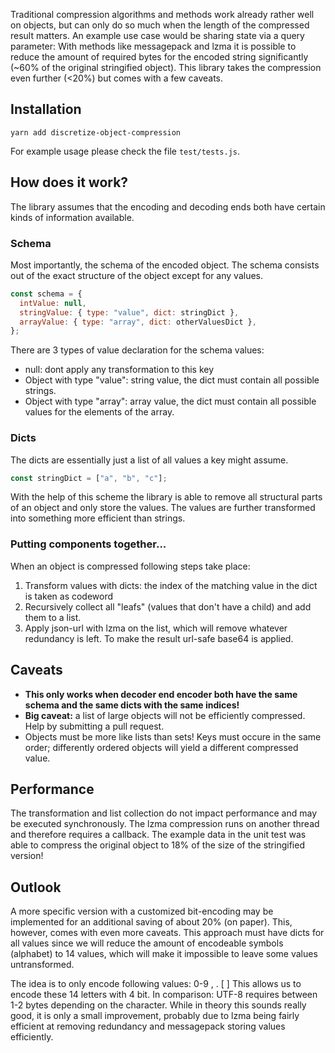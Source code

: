 Traditional compression algorithms and methods work already rather well on objects, but can only do so much when the length of the compressed result matters. An example use case would be sharing state via a query parameter: With methods like messagepack and lzma it is possible to reduce the amount of required bytes for the encoded string significantly (~60% of the original stringified object). This library takes the compression even further (<20%) but comes with a few caveats.

## Installation

```
yarn add discretize-object-compression
```

For example usage please check the file `test/tests.js`.

## How does it work?

The library assumes that the encoding and decoding ends both have certain kinds of information available.

### Schema

Most importantly, the schema of the encoded object. The schema consists out of the exact structure of the object except for any values.

```js
const schema = {
  intValue: null,
  stringValue: { type: "value", dict: stringDict },
  arrayValue: { type: "array", dict: otherValuesDict },
};
```

There are 3 types of value declaration for the schema values:

- null: dont apply any transformation to this key
- Object with type "value": string value, the dict must contain all possible strings.
- Object with type "array": array value, the dict must contain all possible values for the elements of the array.

### Dicts

The dicts are essentially just a list of all values a key might assume.

```js
const stringDict = ["a", "b", "c"];
```

With the help of this scheme the library is able to remove all structural parts of an object and only store the values. The values are further transformed into something more efficient than strings.

### Putting components together...

When an object is compressed following steps take place:

1. Transform values with dicts: the index of the matching value in the dict is taken as codeword
2. Recursively collect all "leafs" (values that don't have a child) and add them to a list.
3. Apply json-url with lzma on the list, which will remove whatever redundancy is left. To make the result url-safe base64 is applied.

## Caveats

- **This only works when decoder end encoder both have the same schema and the same dicts with the same indices!**
- **Big caveat:** a list of large objects will not be efficiently compressed. Help by submitting a pull request.
- Objects must be more like lists than sets! Keys must occure in the same order; differently ordered objects will yield a different compressed value.

## Performance

The transformation and list collection do not impact performance and may be executed synchronously. The lzma compression runs on another thread and therefore requires a callback.
The example data in the unit test was able to compress the original object to 18% of the size of the stringified version!

## Outlook

A more specific version with a customized bit-encoding may be implemented for an additional saving of about 20% (on paper). This, however, comes with even more caveats. This approach must have dicts for all values since we will reduce the amount of encodeable symbols (alphabet) to 14 values, which will make it impossible to leave some values untransformed.

The idea is to only encode following values: 0-9 , . [ ]
This allows us to encode these 14 letters with 4 bit. In comparison: UTF-8 requires between 1-2 bytes depending on the character. While in theory this sounds really good, it is only a small improvement, probably due to lzma being fairly efficient at removing redundancy and messagepack storing values efficiently.
